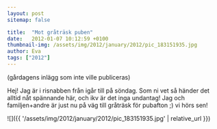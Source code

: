 ```yaml
---
layout: post
sitemap: false

title:  "Mot gråträsk puben"
date:   2012-01-07 10:12:59 +0100
thumbnail-img: /assets/img/2012/january/2012/pic_183151935.jpg
author: Eva
tags: ["2012"]
---
```


(gårdagens inlägg som inte ville publiceras)

Hej! Jag är i risnabben från igår till på söndag. Som ni vet så händer det alltid nåt spännande här, och ikv är det inga undantag! Jag och familjen+andre är just nu på väg till gråträsk för pubafton ;) vi hörs sen!

![]({{ '/assets/img/2012/january/2012/pic_183151935.jpg'  | relative_url }})

